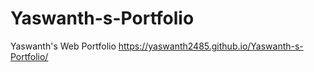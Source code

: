 # Yaswanth-s-Portfolio
Yaswanth's Web Portfolio
https://yaswanth2485.github.io/Yaswanth-s-Portfolio/
